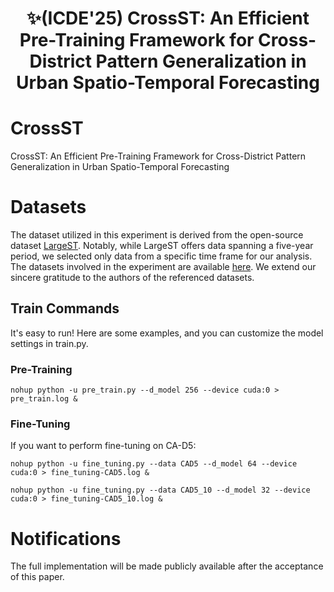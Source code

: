 <div align="center">
  <!-- <h1><b> CrossST </b></h1> -->
  <!-- <h2><b> CrossST </b></h2> -->
  <h1><b> ✨(ICDE'25) CrossST: An Efficient Pre-Training Framework for Cross-District Pattern Generalization in Urban Spatio-Temporal Forecasting </b></h1>
</div>

# CrossST
CrossST: An Efficient Pre-Training Framework for Cross-District Pattern Generalization in Urban Spatio-Temporal Forecasting

# Datasets
The dataset utilized in this experiment is derived from the open-source dataset [LargeST](https://github.com/liuxu77/LargeST). Notably, while LargeST offers data spanning a five-year period, we selected only data from a specific time frame for our analysis. The datasets involved in the experiment are available [here](https://drive.google.com/drive/folders/12wMQW9EcCUoCTDB7ZmNZNnqQ4UWS0y7K?usp=sharing). We extend our sincere gratitude to the authors of the referenced datasets.

## Train Commands
It's easy to run! Here are some examples, and you can customize the model settings in train.py.
### Pre-Training
```
nohup python -u pre_train.py --d_model 256 --device cuda:0 > pre_train.log &
```
### Fine-Tuning
If you want to perform fine-tuning on CA-D5:
```
nohup python -u fine_tuning.py --data CAD5 --d_model 64 --device cuda:0 > fine_tuning-CAD5.log &
```
```
nohup python -u fine_tuning.py --data CAD5_10 --d_model 32 --device cuda:0 > fine_tuning-CAD5_10.log &
```
# Notifications
The full implementation will be made publicly available after the acceptance of this paper.
